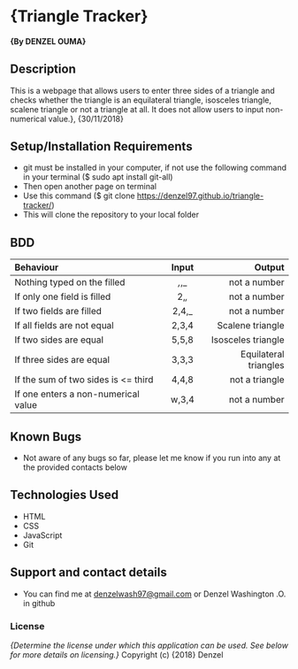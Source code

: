 # {Triangle Tracker}
#### {By DENZEL OUMA}
## Description
This is a webpage that allows users to enter three sides of a triangle and checks whether the triangle is an equilateral triangle, isosceles triangle, scalene triangle or not a triangle at all. It does not allow users to input non-numerical value.}, {30/11/2018}
## Setup/Installation Requirements
* git must be installed in your computer, if not use the following command in your terminal ($ sudo apt install git-all)
* Then open another page on terminal
* Use this command ($ git clone https://denzel97.github.io/triangle-tracker/)
* This will clone the repository to your local folder

## BDD
| Behaviour     | Input           | Output |
| :------------ |:---------------:| -----:|
| Nothing typed on the filled      | _,_,_ | not a number |
| If only one field is filled      | 2,_,_      |   not a number |
| If two fields are filled | 2,4,_     |    not a number |
| If all fields are not equal   |  2,3,4  | Scalene triangle  |
| If two sides are equal  | 5,5,8 | Isosceles triangle  |
| If three sides are equal  | 3,3,3 | Equilateral triangles |
| If the sum of two sides is <= third | 4,4,8 | not a triangle  |
| If one enters a non-numerical value  |  w,3,4 | not a number  |

## Known Bugs
* Not aware of any bugs so far, please let me know if you run into any at the provided contacts below
## Technologies Used
* HTML
* CSS
* JavaScript
* Git
## Support and contact details
* You can find me at denzelwash97@gmail.com or Denzel Washington .O. in github

### License
*{Determine the license under which this application can be used.  See below for more details on licensing.}*
Copyright (c) {2018} Denzel
